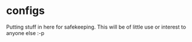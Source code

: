 configs
=======

Putting stuff in here for safekeeping. This will be of little use or interest to anyone else :-p
